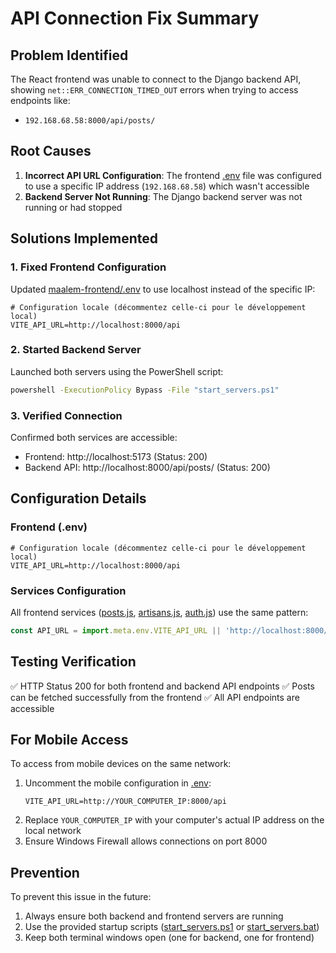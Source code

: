 # API Connection Fix Summary

## Problem Identified
The React frontend was unable to connect to the Django backend API, showing `net::ERR_CONNECTION_TIMED_OUT` errors when trying to access endpoints like:
- `192.168.68.58:8000/api/posts/`

## Root Causes
1. **Incorrect API URL Configuration**: The frontend [.env](file:///C:/Users/Igolan/Desktop/site%20maalem/maalem-frontend/.env) file was configured to use a specific IP address (`192.168.68.58`) which wasn't accessible
2. **Backend Server Not Running**: The Django backend server was not running or had stopped

## Solutions Implemented

### 1. Fixed Frontend Configuration
Updated [maalem-frontend/.env](file:///C:/Users/Igolan/Desktop/site%20maalem/maalem-frontend/.env) to use localhost instead of the specific IP:
```env
# Configuration locale (décommentez celle-ci pour le développement local)
VITE_API_URL=http://localhost:8000/api
```

### 2. Started Backend Server
Launched both servers using the PowerShell script:
```bash
powershell -ExecutionPolicy Bypass -File "start_servers.ps1"
```

### 3. Verified Connection
Confirmed both services are accessible:
- Frontend: http://localhost:5173 (Status: 200)
- Backend API: http://localhost:8000/api/posts/ (Status: 200)

## Configuration Details

### Frontend (.env)
```env
# Configuration locale (décommentez celle-ci pour le développement local)
VITE_API_URL=http://localhost:8000/api
```

### Services Configuration
All frontend services ([posts.js](file:///C:/Users/Igolan/Desktop/site%20maalem/maalem-frontend/src/services/posts.js), [artisans.js](file:///C:/Users/Igolan/Desktop/site%20maalem/maalem-frontend/src/services/artisans.js), [auth.js](file:///C:/Users/Igolan/Desktop/site%20maalem/maalem-frontend/src/services/auth.js)) use the same pattern:
```javascript
const API_URL = import.meta.env.VITE_API_URL || 'http://localhost:8000/api';
```

## Testing Verification
✅ HTTP Status 200 for both frontend and backend API endpoints
✅ Posts can be fetched successfully from the frontend
✅ All API endpoints are accessible

## For Mobile Access
To access from mobile devices on the same network:
1. Uncomment the mobile configuration in [.env](file:///C:/Users/Igolan/Desktop/site%20maalem/maalem-frontend/.env):
   ```env
   VITE_API_URL=http://YOUR_COMPUTER_IP:8000/api
   ```
2. Replace `YOUR_COMPUTER_IP` with your computer's actual IP address on the local network
3. Ensure Windows Firewall allows connections on port 8000

## Prevention
To prevent this issue in the future:
1. Always ensure both backend and frontend servers are running
2. Use the provided startup scripts ([start_servers.ps1](file:///C:/Users/Igolan/Desktop/site%20maalem/start_servers.ps1) or [start_servers.bat](file:///C:/Users/Igolan/Desktop/site%20maalem/start_servers.bat))
3. Keep both terminal windows open (one for backend, one for frontend)